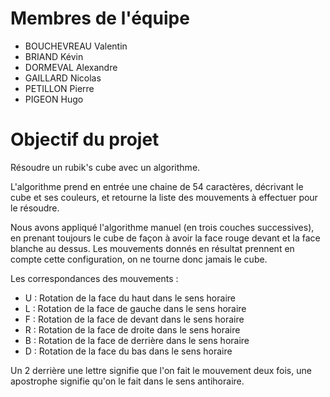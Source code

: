 Membres de l'équipe
===================

- BOUCHEVREAU Valentin
- BRIAND Kévin
- DORMEVAL Alexandre
- GAILLARD Nicolas
- PETILLON Pierre
- PIGEON Hugo


Objectif du projet
==================

Résoudre un rubik's cube avec un algorithme.

L'algorithme prend en entrée une chaine de 54 caractères, décrivant le cube et ses couleurs, et retourne la liste des mouvements à effectuer pour le résoudre.

Nous avons appliqué l'algorithme manuel (en trois couches successives), en prenant toujours le cube de façon à avoir la face rouge devant et la face blanche au dessus.
Les mouvements donnés en résultat prennent en compte cette configuration, on ne tourne donc jamais le cube.

Les correspondances des mouvements :
- U : Rotation de la face du haut dans le sens horaire
- L : Rotation de la face de gauche dans le sens horaire
- F : Rotation de la face de devant dans le sens horaire
- R : Rotation de la face de droite dans le sens horaire
- B : Rotation de la face de derrière dans le sens horaire
- D : Rotation de la face du bas dans le sens horaire

Un 2 derrière une lettre signifie que l'on fait le mouvement deux fois, une apostrophe signifie qu'on le fait dans le sens antihoraire.